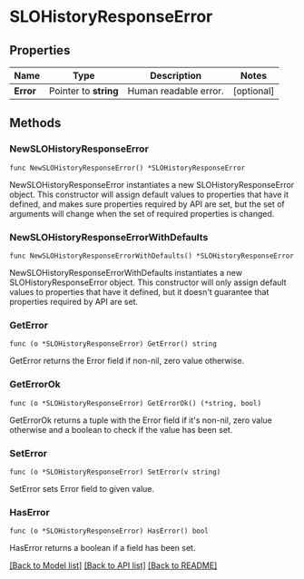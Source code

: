 # SLOHistoryResponseError

## Properties

Name | Type | Description | Notes
---- | ---- | ----------- | ------
**Error** | Pointer to **string** | Human readable error. | [optional] 

## Methods

### NewSLOHistoryResponseError

`func NewSLOHistoryResponseError() *SLOHistoryResponseError`

NewSLOHistoryResponseError instantiates a new SLOHistoryResponseError object.
This constructor will assign default values to properties that have it defined,
and makes sure properties required by API are set, but the set of arguments
will change when the set of required properties is changed.

### NewSLOHistoryResponseErrorWithDefaults

`func NewSLOHistoryResponseErrorWithDefaults() *SLOHistoryResponseError`

NewSLOHistoryResponseErrorWithDefaults instantiates a new SLOHistoryResponseError object.
This constructor will only assign default values to properties that have it defined,
but it doesn't guarantee that properties required by API are set.

### GetError

`func (o *SLOHistoryResponseError) GetError() string`

GetError returns the Error field if non-nil, zero value otherwise.

### GetErrorOk

`func (o *SLOHistoryResponseError) GetErrorOk() (*string, bool)`

GetErrorOk returns a tuple with the Error field if it's non-nil, zero value otherwise
and a boolean to check if the value has been set.

### SetError

`func (o *SLOHistoryResponseError) SetError(v string)`

SetError sets Error field to given value.

### HasError

`func (o *SLOHistoryResponseError) HasError() bool`

HasError returns a boolean if a field has been set.


[[Back to Model list]](../README.md#documentation-for-models) [[Back to API list]](../README.md#documentation-for-api-endpoints) [[Back to README]](../README.md)


